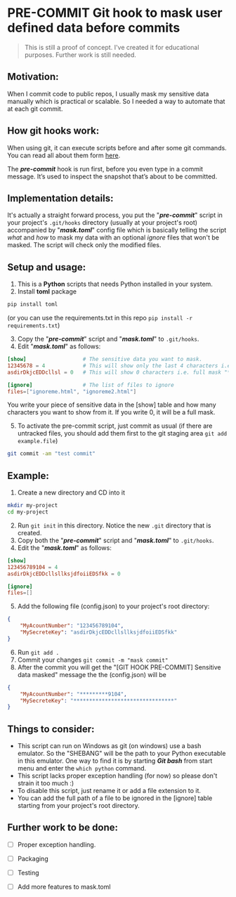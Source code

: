 # PRE-COMMIT Git hook to mask user defined data before commits
> This is still a proof of concept. I've created it for educational purposes. Further work is still needed.
## Motivation:
When I commit code to public repos, I usually mask my sensitive data manually which is practical or scalable. So I needed a way to automate that at each git commit.

## How git hooks work:
When using git, it can execute scripts before and after some git commands. You can read all about them form [here](https://git-scm.com/book/en/v2/Customizing-Git-Git-Hooks).  

The ***pre-commit*** hook is run first, before you even type in a commit message. It’s used to inspect the snapshot that’s about to be committed.  

## Implementation details:
It's actually a straight forward process, you put the "***pre-commit***" script in your project's `.git/hooks` directory (usually at your project's root) accompanied by "***mask.toml***" config file which is basically telling the script *what* and *how* to mask my data with an optional *ignore* files that won't be masked. The script will check only the modified files.

## Setup and usage:
1. This is a **Python** scripts that needs Python installed in your system.  
2. Install **toml** package
```sh
pip install toml
```
(or you can use the requirements.txt in this repo `pip install -r requirements.txt`)  

3. Copy the "***pre-commit***" script and "***mask.toml***" to `.git/hooks`.  
4. Edit "***mask.toml***" as follows:
```toml
[show]                  # The sensitive data you want to mask.
12345678 = 4            # This will show only the last 4 characters i.e. "1234****"
asdirDkjcEDDcllsl = 0   # This will show 0 characters i.e. full mask "******************"

[ignore]                # The list of files to ignore
files=["ignoreme.html", "ignoreme2.html"]
```
You write your piece of sensitive data in the [show] table and how many characters you want to show from it. If you write 0, it will be a full mask.  

5. To activate the pre-commit script, just commit as usual (if there are untracked files, you should add them first to the git staging area `git add example.file`)
```sh
git commit -am "test commit"
```

## Example:
1. Create a new directory and CD into it
```sh
mkdir my-project
cd my-project
```
2. Run `git init` in this directory. Notice the new `.git` directory that is created.
3. Copy both the "***pre-commit***" script and "***mask.toml***" to `.git/hooks`. 
4. Edit the "***mask.toml***" as follows:
```toml
[show]
123456789104 = 4            
asdirDkjcEDDcllsllksjdfoiiEDSfkk = 0

[ignore]
files=[]
```
5. Add the following file (config.json) to your project's root directory:
```json
{
    "MyAcountNumber": "123456789104",
    "MySecreteKey": "asdirDkjcEDDcllsllksjdfoiiEDSfkk"
}
```
6. Run `git add .`
7. Commit your changes `git commit -m "mask commit"`
8. After the commit you will get the "[GIT HOOK PRE-COMMIT] Sensitive data masked" message the the (config.json) will be
```json
{
    "MyAcountNumber": "*********9104",
    "MySecreteKey": "********************************"
}
```
## Things to consider:
- This script can run on Windows as git (on windows) use a bash emulator. So the "SHEBANG" will be the path to your Python executable in this emulator. One way to find it is by starting ***Git bash*** from start menu and enter the `which python` command.
- This script lacks proper exception handling (for now) so please don't strain it too much :)
- To disable this script, just rename it or add a file extension to it.
- You can add the full path of a file to be ignored in the [ignore] table starting from your project's root directory.
## Further work to be done:
- [ ] Proper exception handling.
- [ ] Packaging
- [ ] Testing
- [ ] Add more features to mask.toml



